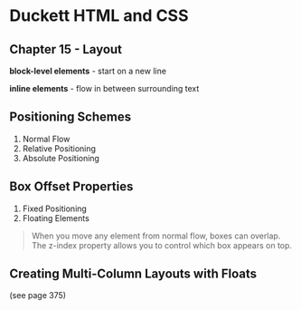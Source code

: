# Duckett HTML and CSS
## Chapter 15 - Layout
**block-level elements** - start on a new line

**inline elements** - flow in between surrounding text

## Positioning Schemes
1. Normal Flow
2. Relative Positioning
3. Absolute Positioning

## Box Offset Properties
1. Fixed Positioning
2. Floating Elements

> When you move any element from normal flow, boxes can overlap. The z-index property allows you to control which box appears on top.

## Creating Multi-Column Layouts with Floats
(see page 375)
